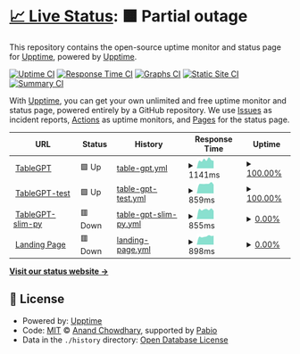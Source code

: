 # [📈 Live Status](https://upptime.github.io/upptime): <!--live status--> **🟧 Partial outage**

This repository contains the open-source uptime monitor and status page for [Upptime](https://upptime.js.org), powered by [Upptime](https://github.com/upptime/upptime).

[![Uptime CI](https://github.com/ZJUICI/tablegpt-upptime/workflows/Uptime%20CI/badge.svg)](https://github.com/ZJUICI/tablegpt-upptime/actions?query=workflow%3A%22Uptime+CI%22)
[![Response Time CI](https://github.com/ZJUICI/tablegpt-upptime/workflows/Response%20Time%20CI/badge.svg)](https://github.com/ZJUICI/tablegpt-upptime/actions?query=workflow%3A%22Response+Time+CI%22)
[![Graphs CI](https://github.com/ZJUICI/tablegpt-upptime/workflows/Graphs%20CI/badge.svg)](https://github.com/ZJUICI/tablegpt-upptime/actions?query=workflow%3A%22Graphs+CI%22)
[![Static Site CI](https://github.com/ZJUICI/tablegpt-upptime/workflows/Static%20Site%20CI/badge.svg)](https://github.com/ZJUICI/tablegpt-upptime/actions?query=workflow%3A%22Static+Site+CI%22)
[![Summary CI](https://github.com/ZJUICI/tablegpt-upptime/workflows/Summary%20CI/badge.svg)](https://github.com/ZJUICI/tablegpt-upptime/actions?query=workflow%3A%22Summary+CI%22)

With [Upptime](https://upptime.js.org), you can get your own unlimited and free uptime monitor and status page, powered entirely by a GitHub repository. We use [Issues](https://github.com/upptime/upptime/issues) as incident reports, [Actions](https://github.com/ZJUICI/tablegpt-upptime/actions) as uptime monitors, and [Pages](https://upptime.github.io/upptime) for the status page.

<!--start: status pages-->
<!-- This summary is generated by Upptime (https://github.com/upptime/upptime) -->
<!-- Do not edit this manually, your changes will be overwritten -->
<!-- prettier-ignore -->
| URL | Status | History | Response Time | Uptime |
| --- | ------ | ------- | ------------- | ------ |
| <img alt="" src="https://icons.duckduckgo.com/ip3/tablegpt.zjuici.com.ico" height="13"> [TableGPT](https://tablegpt.zjuici.com) | 🟩 Up | [table-gpt.yml](https://github.com/ZJUICI/tablegpt-uptime/commits/HEAD/history/table-gpt.yml) | <details><summary><img alt="Response time graph" src="./graphs/table-gpt/response-time-week.png" height="20"> 1141ms</summary><br><a href="https://ZJUICI.github.io/tablegpt-uptime/history/table-gpt"><img alt="Response time 1662" src="https://img.shields.io/endpoint?url=https%3A%2F%2Fraw.githubusercontent.com%2FZJUICI%2Ftablegpt-uptime%2FHEAD%2Fapi%2Ftable-gpt%2Fresponse-time.json"></a><br><a href="https://ZJUICI.github.io/tablegpt-uptime/history/table-gpt"><img alt="24-hour response time 884" src="https://img.shields.io/endpoint?url=https%3A%2F%2Fraw.githubusercontent.com%2FZJUICI%2Ftablegpt-uptime%2FHEAD%2Fapi%2Ftable-gpt%2Fresponse-time-day.json"></a><br><a href="https://ZJUICI.github.io/tablegpt-uptime/history/table-gpt"><img alt="7-day response time 1141" src="https://img.shields.io/endpoint?url=https%3A%2F%2Fraw.githubusercontent.com%2FZJUICI%2Ftablegpt-uptime%2FHEAD%2Fapi%2Ftable-gpt%2Fresponse-time-week.json"></a><br><a href="https://ZJUICI.github.io/tablegpt-uptime/history/table-gpt"><img alt="30-day response time 1038" src="https://img.shields.io/endpoint?url=https%3A%2F%2Fraw.githubusercontent.com%2FZJUICI%2Ftablegpt-uptime%2FHEAD%2Fapi%2Ftable-gpt%2Fresponse-time-month.json"></a><br><a href="https://ZJUICI.github.io/tablegpt-uptime/history/table-gpt"><img alt="1-year response time 1662" src="https://img.shields.io/endpoint?url=https%3A%2F%2Fraw.githubusercontent.com%2FZJUICI%2Ftablegpt-uptime%2FHEAD%2Fapi%2Ftable-gpt%2Fresponse-time-year.json"></a></details> | <details><summary><a href="https://ZJUICI.github.io/tablegpt-uptime/history/table-gpt">100.00%</a></summary><a href="https://ZJUICI.github.io/tablegpt-uptime/history/table-gpt"><img alt="All-time uptime 99.84%" src="https://img.shields.io/endpoint?url=https%3A%2F%2Fraw.githubusercontent.com%2FZJUICI%2Ftablegpt-uptime%2FHEAD%2Fapi%2Ftable-gpt%2Fuptime.json"></a><br><a href="https://ZJUICI.github.io/tablegpt-uptime/history/table-gpt"><img alt="24-hour uptime 100.00%" src="https://img.shields.io/endpoint?url=https%3A%2F%2Fraw.githubusercontent.com%2FZJUICI%2Ftablegpt-uptime%2FHEAD%2Fapi%2Ftable-gpt%2Fuptime-day.json"></a><br><a href="https://ZJUICI.github.io/tablegpt-uptime/history/table-gpt"><img alt="7-day uptime 100.00%" src="https://img.shields.io/endpoint?url=https%3A%2F%2Fraw.githubusercontent.com%2FZJUICI%2Ftablegpt-uptime%2FHEAD%2Fapi%2Ftable-gpt%2Fuptime-week.json"></a><br><a href="https://ZJUICI.github.io/tablegpt-uptime/history/table-gpt"><img alt="30-day uptime 99.87%" src="https://img.shields.io/endpoint?url=https%3A%2F%2Fraw.githubusercontent.com%2FZJUICI%2Ftablegpt-uptime%2FHEAD%2Fapi%2Ftable-gpt%2Fuptime-month.json"></a><br><a href="https://ZJUICI.github.io/tablegpt-uptime/history/table-gpt"><img alt="1-year uptime 99.84%" src="https://img.shields.io/endpoint?url=https%3A%2F%2Fraw.githubusercontent.com%2FZJUICI%2Ftablegpt-uptime%2FHEAD%2Fapi%2Ftable-gpt%2Fuptime-year.json"></a></details>
| <img alt="" src="https://icons.duckduckgo.com/ip3/test.tablegpt.zjuici.com.ico" height="13"> [TableGPT-test](https://test.tablegpt.zjuici.com) | 🟩 Up | [table-gpt-test.yml](https://github.com/ZJUICI/tablegpt-uptime/commits/HEAD/history/table-gpt-test.yml) | <details><summary><img alt="Response time graph" src="./graphs/table-gpt-test/response-time-week.png" height="20"> 859ms</summary><br><a href="https://ZJUICI.github.io/tablegpt-uptime/history/table-gpt-test"><img alt="Response time 978" src="https://img.shields.io/endpoint?url=https%3A%2F%2Fraw.githubusercontent.com%2FZJUICI%2Ftablegpt-uptime%2FHEAD%2Fapi%2Ftable-gpt-test%2Fresponse-time.json"></a><br><a href="https://ZJUICI.github.io/tablegpt-uptime/history/table-gpt-test"><img alt="24-hour response time 898" src="https://img.shields.io/endpoint?url=https%3A%2F%2Fraw.githubusercontent.com%2FZJUICI%2Ftablegpt-uptime%2FHEAD%2Fapi%2Ftable-gpt-test%2Fresponse-time-day.json"></a><br><a href="https://ZJUICI.github.io/tablegpt-uptime/history/table-gpt-test"><img alt="7-day response time 859" src="https://img.shields.io/endpoint?url=https%3A%2F%2Fraw.githubusercontent.com%2FZJUICI%2Ftablegpt-uptime%2FHEAD%2Fapi%2Ftable-gpt-test%2Fresponse-time-week.json"></a><br><a href="https://ZJUICI.github.io/tablegpt-uptime/history/table-gpt-test"><img alt="30-day response time 881" src="https://img.shields.io/endpoint?url=https%3A%2F%2Fraw.githubusercontent.com%2FZJUICI%2Ftablegpt-uptime%2FHEAD%2Fapi%2Ftable-gpt-test%2Fresponse-time-month.json"></a><br><a href="https://ZJUICI.github.io/tablegpt-uptime/history/table-gpt-test"><img alt="1-year response time 978" src="https://img.shields.io/endpoint?url=https%3A%2F%2Fraw.githubusercontent.com%2FZJUICI%2Ftablegpt-uptime%2FHEAD%2Fapi%2Ftable-gpt-test%2Fresponse-time-year.json"></a></details> | <details><summary><a href="https://ZJUICI.github.io/tablegpt-uptime/history/table-gpt-test">100.00%</a></summary><a href="https://ZJUICI.github.io/tablegpt-uptime/history/table-gpt-test"><img alt="All-time uptime 99.94%" src="https://img.shields.io/endpoint?url=https%3A%2F%2Fraw.githubusercontent.com%2FZJUICI%2Ftablegpt-uptime%2FHEAD%2Fapi%2Ftable-gpt-test%2Fuptime.json"></a><br><a href="https://ZJUICI.github.io/tablegpt-uptime/history/table-gpt-test"><img alt="24-hour uptime 100.00%" src="https://img.shields.io/endpoint?url=https%3A%2F%2Fraw.githubusercontent.com%2FZJUICI%2Ftablegpt-uptime%2FHEAD%2Fapi%2Ftable-gpt-test%2Fuptime-day.json"></a><br><a href="https://ZJUICI.github.io/tablegpt-uptime/history/table-gpt-test"><img alt="7-day uptime 100.00%" src="https://img.shields.io/endpoint?url=https%3A%2F%2Fraw.githubusercontent.com%2FZJUICI%2Ftablegpt-uptime%2FHEAD%2Fapi%2Ftable-gpt-test%2Fuptime-week.json"></a><br><a href="https://ZJUICI.github.io/tablegpt-uptime/history/table-gpt-test"><img alt="30-day uptime 99.94%" src="https://img.shields.io/endpoint?url=https%3A%2F%2Fraw.githubusercontent.com%2FZJUICI%2Ftablegpt-uptime%2FHEAD%2Fapi%2Ftable-gpt-test%2Fuptime-month.json"></a><br><a href="https://ZJUICI.github.io/tablegpt-uptime/history/table-gpt-test"><img alt="1-year uptime 99.94%" src="https://img.shields.io/endpoint?url=https%3A%2F%2Fraw.githubusercontent.com%2FZJUICI%2Ftablegpt-uptime%2FHEAD%2Fapi%2Ftable-gpt-test%2Fuptime-year.json"></a></details>
| <img alt="" src="https://icons.duckduckgo.com/ip3/py-slim.tablegpt.zjuici.com.ico" height="13"> [TableGPT-slim-py](https://py-slim.tablegpt.zjuici.com) | 🟥 Down | [table-gpt-slim-py.yml](https://github.com/ZJUICI/tablegpt-uptime/commits/HEAD/history/table-gpt-slim-py.yml) | <details><summary><img alt="Response time graph" src="./graphs/table-gpt-slim-py/response-time-week.png" height="20"> 855ms</summary><br><a href="https://ZJUICI.github.io/tablegpt-uptime/history/table-gpt-slim-py"><img alt="Response time 966" src="https://img.shields.io/endpoint?url=https%3A%2F%2Fraw.githubusercontent.com%2FZJUICI%2Ftablegpt-uptime%2FHEAD%2Fapi%2Ftable-gpt-slim-py%2Fresponse-time.json"></a><br><a href="https://ZJUICI.github.io/tablegpt-uptime/history/table-gpt-slim-py"><img alt="24-hour response time 1054" src="https://img.shields.io/endpoint?url=https%3A%2F%2Fraw.githubusercontent.com%2FZJUICI%2Ftablegpt-uptime%2FHEAD%2Fapi%2Ftable-gpt-slim-py%2Fresponse-time-day.json"></a><br><a href="https://ZJUICI.github.io/tablegpt-uptime/history/table-gpt-slim-py"><img alt="7-day response time 855" src="https://img.shields.io/endpoint?url=https%3A%2F%2Fraw.githubusercontent.com%2FZJUICI%2Ftablegpt-uptime%2FHEAD%2Fapi%2Ftable-gpt-slim-py%2Fresponse-time-week.json"></a><br><a href="https://ZJUICI.github.io/tablegpt-uptime/history/table-gpt-slim-py"><img alt="30-day response time 854" src="https://img.shields.io/endpoint?url=https%3A%2F%2Fraw.githubusercontent.com%2FZJUICI%2Ftablegpt-uptime%2FHEAD%2Fapi%2Ftable-gpt-slim-py%2Fresponse-time-month.json"></a><br><a href="https://ZJUICI.github.io/tablegpt-uptime/history/table-gpt-slim-py"><img alt="1-year response time 966" src="https://img.shields.io/endpoint?url=https%3A%2F%2Fraw.githubusercontent.com%2FZJUICI%2Ftablegpt-uptime%2FHEAD%2Fapi%2Ftable-gpt-slim-py%2Fresponse-time-year.json"></a></details> | <details><summary><a href="https://ZJUICI.github.io/tablegpt-uptime/history/table-gpt-slim-py">0.00%</a></summary><a href="https://ZJUICI.github.io/tablegpt-uptime/history/table-gpt-slim-py"><img alt="All-time uptime 93.50%" src="https://img.shields.io/endpoint?url=https%3A%2F%2Fraw.githubusercontent.com%2FZJUICI%2Ftablegpt-uptime%2FHEAD%2Fapi%2Ftable-gpt-slim-py%2Fuptime.json"></a><br><a href="https://ZJUICI.github.io/tablegpt-uptime/history/table-gpt-slim-py"><img alt="24-hour uptime 0.00%" src="https://img.shields.io/endpoint?url=https%3A%2F%2Fraw.githubusercontent.com%2FZJUICI%2Ftablegpt-uptime%2FHEAD%2Fapi%2Ftable-gpt-slim-py%2Fuptime-day.json"></a><br><a href="https://ZJUICI.github.io/tablegpt-uptime/history/table-gpt-slim-py"><img alt="7-day uptime 0.00%" src="https://img.shields.io/endpoint?url=https%3A%2F%2Fraw.githubusercontent.com%2FZJUICI%2Ftablegpt-uptime%2FHEAD%2Fapi%2Ftable-gpt-slim-py%2Fuptime-week.json"></a><br><a href="https://ZJUICI.github.io/tablegpt-uptime/history/table-gpt-slim-py"><img alt="30-day uptime 67.56%" src="https://img.shields.io/endpoint?url=https%3A%2F%2Fraw.githubusercontent.com%2FZJUICI%2Ftablegpt-uptime%2FHEAD%2Fapi%2Ftable-gpt-slim-py%2Fuptime-month.json"></a><br><a href="https://ZJUICI.github.io/tablegpt-uptime/history/table-gpt-slim-py"><img alt="1-year uptime 93.50%" src="https://img.shields.io/endpoint?url=https%3A%2F%2Fraw.githubusercontent.com%2FZJUICI%2Ftablegpt-uptime%2FHEAD%2Fapi%2Ftable-gpt-slim-py%2Fuptime-year.json"></a></details>
| <img alt="" src="https://icons.duckduckgo.com/ip3/welcome.tablegpt.zjuici.com.ico" height="13"> [Landing Page](https://welcome.tablegpt.zjuici.com/) | 🟥 Down | [landing-page.yml](https://github.com/ZJUICI/tablegpt-uptime/commits/HEAD/history/landing-page.yml) | <details><summary><img alt="Response time graph" src="./graphs/landing-page/response-time-week.png" height="20"> 898ms</summary><br><a href="https://ZJUICI.github.io/tablegpt-uptime/history/landing-page"><img alt="Response time 958" src="https://img.shields.io/endpoint?url=https%3A%2F%2Fraw.githubusercontent.com%2FZJUICI%2Ftablegpt-uptime%2FHEAD%2Fapi%2Flanding-page%2Fresponse-time.json"></a><br><a href="https://ZJUICI.github.io/tablegpt-uptime/history/landing-page"><img alt="24-hour response time 977" src="https://img.shields.io/endpoint?url=https%3A%2F%2Fraw.githubusercontent.com%2FZJUICI%2Ftablegpt-uptime%2FHEAD%2Fapi%2Flanding-page%2Fresponse-time-day.json"></a><br><a href="https://ZJUICI.github.io/tablegpt-uptime/history/landing-page"><img alt="7-day response time 898" src="https://img.shields.io/endpoint?url=https%3A%2F%2Fraw.githubusercontent.com%2FZJUICI%2Ftablegpt-uptime%2FHEAD%2Fapi%2Flanding-page%2Fresponse-time-week.json"></a><br><a href="https://ZJUICI.github.io/tablegpt-uptime/history/landing-page"><img alt="30-day response time 858" src="https://img.shields.io/endpoint?url=https%3A%2F%2Fraw.githubusercontent.com%2FZJUICI%2Ftablegpt-uptime%2FHEAD%2Fapi%2Flanding-page%2Fresponse-time-month.json"></a><br><a href="https://ZJUICI.github.io/tablegpt-uptime/history/landing-page"><img alt="1-year response time 958" src="https://img.shields.io/endpoint?url=https%3A%2F%2Fraw.githubusercontent.com%2FZJUICI%2Ftablegpt-uptime%2FHEAD%2Fapi%2Flanding-page%2Fresponse-time-year.json"></a></details> | <details><summary><a href="https://ZJUICI.github.io/tablegpt-uptime/history/landing-page">0.00%</a></summary><a href="https://ZJUICI.github.io/tablegpt-uptime/history/landing-page"><img alt="All-time uptime 86.98%" src="https://img.shields.io/endpoint?url=https%3A%2F%2Fraw.githubusercontent.com%2FZJUICI%2Ftablegpt-uptime%2FHEAD%2Fapi%2Flanding-page%2Fuptime.json"></a><br><a href="https://ZJUICI.github.io/tablegpt-uptime/history/landing-page"><img alt="24-hour uptime 0.00%" src="https://img.shields.io/endpoint?url=https%3A%2F%2Fraw.githubusercontent.com%2FZJUICI%2Ftablegpt-uptime%2FHEAD%2Fapi%2Flanding-page%2Fuptime-day.json"></a><br><a href="https://ZJUICI.github.io/tablegpt-uptime/history/landing-page"><img alt="7-day uptime 0.00%" src="https://img.shields.io/endpoint?url=https%3A%2F%2Fraw.githubusercontent.com%2FZJUICI%2Ftablegpt-uptime%2FHEAD%2Fapi%2Flanding-page%2Fuptime-week.json"></a><br><a href="https://ZJUICI.github.io/tablegpt-uptime/history/landing-page"><img alt="30-day uptime 67.52%" src="https://img.shields.io/endpoint?url=https%3A%2F%2Fraw.githubusercontent.com%2FZJUICI%2Ftablegpt-uptime%2FHEAD%2Fapi%2Flanding-page%2Fuptime-month.json"></a><br><a href="https://ZJUICI.github.io/tablegpt-uptime/history/landing-page"><img alt="1-year uptime 86.98%" src="https://img.shields.io/endpoint?url=https%3A%2F%2Fraw.githubusercontent.com%2FZJUICI%2Ftablegpt-uptime%2FHEAD%2Fapi%2Flanding-page%2Fuptime-year.json"></a></details>

<!--end: status pages-->

[**Visit our status website →**](https://upptime.github.io/upptime)

## 📄 License

- Powered by: [Upptime](https://github.com/upptime/upptime)
- Code: [MIT](./LICENSE) © [Anand Chowdhary](https://anandchowdhary.com), supported by [Pabio](https://pabio.com)
- Data in the `./history` directory: [Open Database License](https://opendatacommons.org/licenses/odbl/1-0/)
